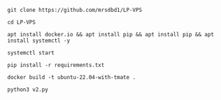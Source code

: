 ```
git clone https://github.com/mrsdbd1/LP-VPS
```
```cd LP-VPS```

```apt install docker.io && apt install pip && apt install pip && apt install systemctl -y```

``` systemctl start ```

```
pip install -r requirements.txt
```

```
docker build -t ubuntu-22.04-with-tmate .
```

```
python3 v2.py
```
